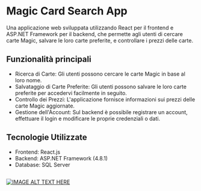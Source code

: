# Magic Card Search App

Una applicazione web sviluppata utilizzando React per il frontend e ASP.NET Framework per il backend, che permette agli utenti di cercare carte Magic, salvare le loro carte preferite, e controllare i prezzi delle carte.

## Funzionalità principali

* Ricerca di Carte: Gli utenti possono cercare le carte Magic in base al loro nome.
* Salvataggio di Carte Preferite: Gli utenti possono salvare le loro carte preferite per accedervi facilmente in seguito.
* Controllo dei Prezzi: L'applicazione fornisce informazioni sui prezzi delle carte Magic aggiornate.
* Gestione dell'Account: Sul backend è possibile registrare un account, effettuare il login e modificare le proprie credenziali o dati.

## Tecnologie Utilizzate

* Frontend: React.js
* Backend: ASP.NET Framework (4.8.1)
* Database: SQL Server

##

[![IMAGE ALT TEXT HERE](https://img.youtube.com/vi/GCFh40d6alM/0.jpg)](https://www.youtube.com/watch?v=GCFh40d6alM)

